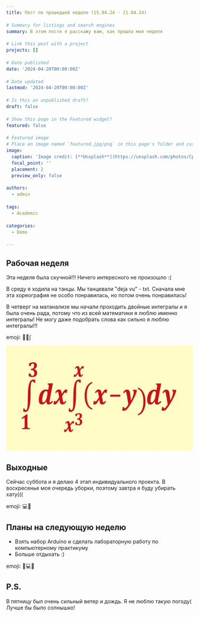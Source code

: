 ```yaml
---
title: Пост по прошедшей неделе (15.04.24 - 21.04.24)

# Summary for listings and search engines
summary: В этом посте я расскажу вам, как прошла моя неделя

# Link this post with a project
projects: []

# Date published
date: '2024-04-20T00:00:00Z'

# Date updated
lastmod: '2024-04-20T00:00:00Z'

# Is this an unpublished draft?
draft: false

# Show this page in the Featured widget?
featured: false

# Featured image
# Place an image named `featured.jpg/png` in this page's folder and customize its options here.
image:
  caption: 'Image credit: [**Unsplash**](https://unsplash.com/photos/CpkOjOcXdUY)'
  focal_point: ''
  placement: 2
  preview_only: false

authors:
  - admin

tags:
  - Academic

categories:
  - Demo

---
```



## Рабочая неделя

Эта неделя была скучной!!! Ничего интересного не произошло :( 

В среду я ходила на танцы. Мы танцевали "deja vu" - txt. Сначала мне эта хореография не особо понравилась, но потом очень понравилась!

В четверг на матанализе мы начали проходить двойные интегралы и я была очень рада, потому что из всей математики я люблю именно интегралы! Не могу даже подобрать слова как сильно я люблю интегралы!!!

emoji: 🥱💃∫

![Двойной интеграл](интеграл.jpg)

## Выходные

Сейчас суббота и я делаю 4 этап индивидуального проекта.
В воскресенье моя очередь уборки, поэтому завтра я буду убирать хату(((

emoji:  💻🧹

## Планы на следующую неделю

- Взять набор Arduino и сделать лабораторную работу по компьютерному практикуму
- Больше отдыхать :)

emoji: 🤖💻😴

## P.S.

В пятницу был очень сильный ветер и дождь. Я не люблю такую погоду(
Лучше бы было солнышко!
